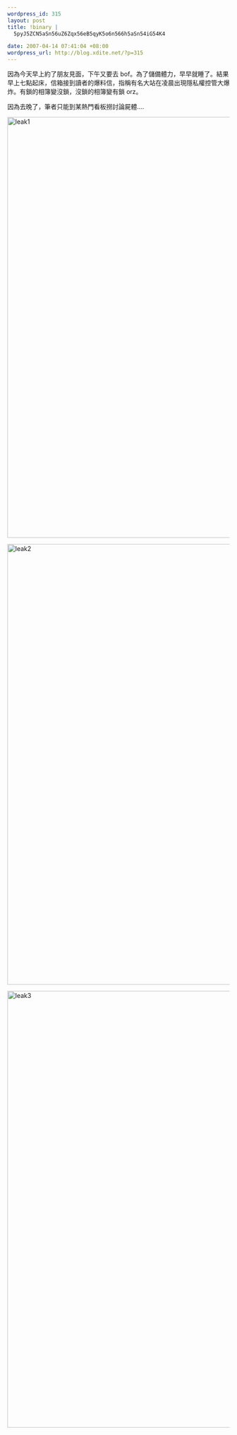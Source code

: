 ```yaml
--- 
wordpress_id: 315
layout: post
title: !binary |
  5pyJ5ZCN5aSn56uZ6Zqx56eB5qyK5o6n566h5aSn54iG54K4

date: 2007-04-14 07:41:04 +08:00
wordpress_url: http://blog.xdite.net/?p=315
---
```

因為今天早上約了朋友見面，下午又要去 bof。為了儲備體力，早早就睡了。結果早上七點起床，信箱接到讀者的爆料信，指稱有名大站在凌晨出現隱私權控管大爆炸。有鎖的相簿變沒鎖，沒鎖的相簿變有鎖 orz。

因為去晚了，筆者只能到某熱門看板撈討論屍體....

<!--more-->

<a href="http://www.flickr.com/photos/14765209@N00/458181042/" title="Photo Sharing"><img src="http://farm1.static.flickr.com/231/458181042_5f57b231b8_o.jpg" width="637" height="952" alt="leak1" /></a>

<a href="http://www.flickr.com/photos/14765209@N00/458185220/" title="Photo Sharing"><img src="http://farm1.static.flickr.com/210/458185220_908bfdfcb4_o.jpg" width="632" height="997" alt="leak2" /></a>

<a href="http://www.flickr.com/photos/14765209@N00/458198607/" title="Photo Sharing"><img src="http://farm1.static.flickr.com/220/458198607_d0009dfa6a_o.jpg" width="633" height="988" alt="leak3" /></a>
